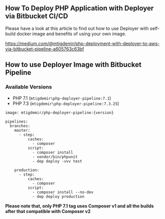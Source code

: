## How To Deploy PHP Application with Deployer via Bitbucket CI/CD

Please have a look at this article to find out how to use Deployer with self-build docker image and benefits of using your own image.

https://medium.com/@mtigdemir/php-deployment-with-deployer-to-aws-via-bitbucket-pipeline-a605763c63bf


## How to use Deployer Image with Bitbucket Pipeline 

### Available Versions

- PHP 7.1 (`mtigdemir\php-deployer-pipeline:7.1`)
- PHP 7.3 (`mtigdemir\php-deployer-pipeline:7.3.25`)

```
image: mtigdemir/php-deployer-pipeline:{version}

pipelines:
  branches:
    master:
      - step:
          caches:
            - composer
          script:
            - composer install 
            - vendor/bin/phpunit
            - dep deploy -vvv test
            
    production:
      - step:
          caches:
            - composer
          script:
            - composer install --no-dev
            - dep deploy production
```


**Please note that, only PHP 7.1 tag uses Composer v1 and all the builds after that compatible with Composer v2**